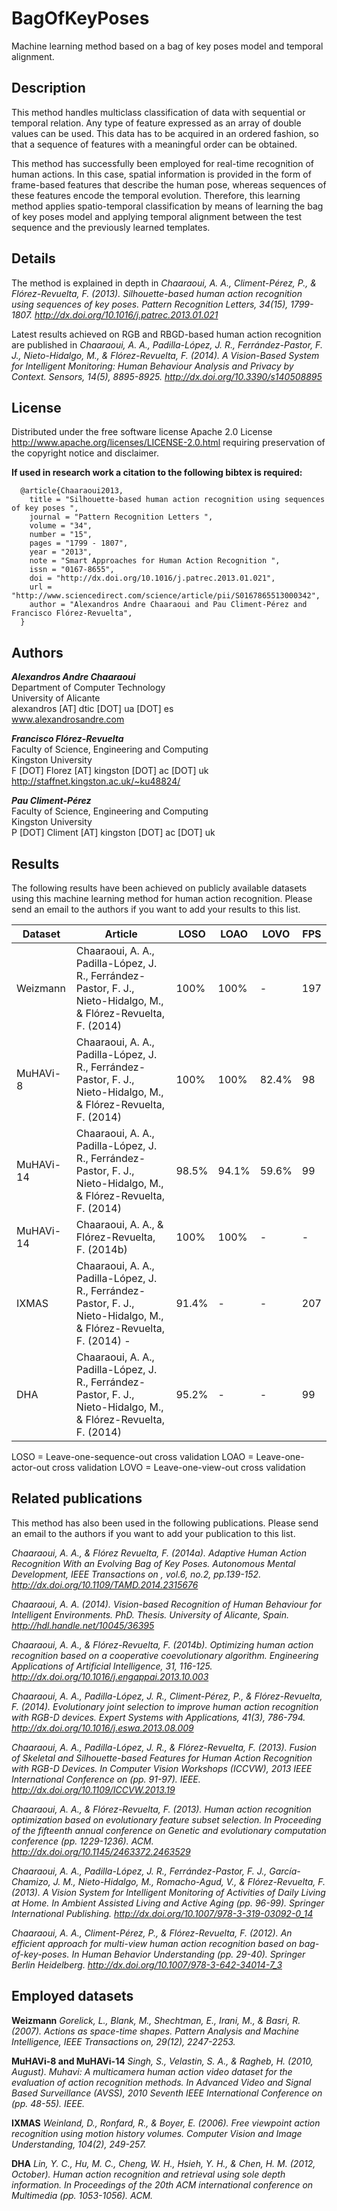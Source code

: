 BagOfKeyPoses
=============

Machine learning method based on a bag of key poses model and temporal alignment.



Description
-----------
This method handles multiclass classification of data with sequential or temporal relation. Any type of feature expressed as an array of double values can be used. This data has to be acquired in an ordered fashion, so that a sequence of features with a meaningful order can be obtained.

This method has successfully been employed for real-time recognition of human actions. In this case, spatial information is provided in the form of frame-based features that describe the human pose, whereas sequences of these features encode the temporal evolution. Therefore, this learning method applies spatio-temporal classification by means of learning the bag of key poses model and applying temporal alignment between the test sequence and the previously learned templates.



Details
-------
The method is explained in depth in _Chaaraoui, A. A., Climent-Pérez, P., & Flórez-Revuelta, F. (2013). Silhouette-based human action recognition using sequences of key poses. Pattern Recognition Letters, 34(15), 1799-1807. http://dx.doi.org/10.1016/j.patrec.2013.01.021_

Latest results achieved on RGB and RBGD-based human action recognition are published in _Chaaraoui, A. A., Padilla-López, J. R., Ferrández-Pastor, F. J., Nieto-Hidalgo, M., & Flórez-Revuelta, F. (2014). A Vision-Based System for Intelligent Monitoring: Human Behaviour Analysis and Privacy by Context. Sensors, 14(5), 8895-8925. http://dx.doi.org/10.3390/s140508895_



License
-------
Distributed under the free software license Apache 2.0 License http://www.apache.org/licenses/LICENSE-2.0.html requiring  preservation of the copyright notice and disclaimer.

**If used in research work a citation to the following bibtex is required:**
```
  @article{Chaaraoui2013,
    title = "Silhouette-based human action recognition using sequences of key poses ",
    journal = "Pattern Recognition Letters ",
    volume = "34",
    number = "15",
    pages = "1799 - 1807",
    year = "2013",
    note = "Smart Approaches for Human Action Recognition ",
    issn = "0167-8655",
    doi = "http://dx.doi.org/10.1016/j.patrec.2013.01.021",
    url = "http://www.sciencedirect.com/science/article/pii/S0167865513000342",
    author = "Alexandros Andre Chaaraoui and Pau Climent-Pérez and Francisco Flórez-Revuelta",
  }
```



Authors
-------

**_Alexandros Andre Chaaraoui_**  
Department of Computer Technology  
University of Alicante  
alexandros [AT] dtic [DOT] ua [DOT] es  
www.alexandrosandre.com  

**_Francisco Flórez-Revuelta_**  
Faculty of Science, Engineering and Computing  
Kingston University   
F [DOT] Florez [AT] kingston [DOT] ac [DOT] uk  
http://staffnet.kingston.ac.uk/~ku48824/

**_Pau Climent-Pérez_**  
Faculty of Science, Engineering and Computing  
Kingston University  
P [DOT] Climent [AT] kingston [DOT] ac [DOT] uk  



Results
-------

The following results have been achieved on publicly available datasets using this machine learning method for human action recognition. Please send an email to the authors if you want to add your results to this list.

Dataset | Article | LOSO | LOAO | LOVO | FPS
------------- | ------------- | ------------- | ------------- | ------------- | -------------
Weizmann | Chaaraoui, A. A., Padilla-López, J. R., Ferrández-Pastor, F. J., Nieto-Hidalgo, M., & Flórez-Revuelta, F. (2014) | 100%  | 100% | - | 197
MuHAVi-8 | Chaaraoui, A. A., Padilla-López, J. R., Ferrández-Pastor, F. J., Nieto-Hidalgo, M., & Flórez-Revuelta, F. (2014) | 100%  | 100% | 82.4% | 98
MuHAVi-14 | Chaaraoui, A. A., Padilla-López, J. R., Ferrández-Pastor, F. J., Nieto-Hidalgo, M., & Flórez-Revuelta, F. (2014) | 98.5%  | 94.1% | 59.6% | 99
MuHAVi-14 | Chaaraoui, A. A., & Flórez-Revuelta, F. (2014b) | 100%  | 100% | - | -
IXMAS | Chaaraoui, A. A., Padilla-López, J. R., Ferrández-Pastor, F. J., Nieto-Hidalgo, M., & Flórez-Revuelta, F. (2014) - | 91.4% | - | - | 207
DHA | Chaaraoui, A. A., Padilla-López, J. R., Ferrández-Pastor, F. J., Nieto-Hidalgo, M., & Flórez-Revuelta, F. (2014) | 95.2% | - | - | 99


LOSO = Leave-one-sequence-out cross validation 
LOAO = Leave-one-actor-out cross validation 
LOVO = Leave-one-view-out cross validation



Related publications
--------------------

This method has also been used in the following publications. Please send an email to the authors if you want to add your publication to this list.

_Chaaraoui, A. A., & Flórez Revuelta, F. (2014a). Adaptive Human Action Recognition With an Evolving Bag of Key Poses. Autonomous Mental Development, IEEE Transactions on , vol.6, no.2, pp.139-152. http://dx.doi.org/10.1109/TAMD.2014.2315676_

_Chaaraoui, A. A. (2014). Vision-based Recognition of Human Behaviour for Intelligent Environments. PhD. Thesis. University of Alicante, Spain. http://hdl.handle.net/10045/36395_

_Chaaraoui, A. A., & Flórez-Revuelta, F. (2014b). Optimizing human action recognition based on a cooperative coevolutionary algorithm. Engineering Applications of Artificial Intelligence, 31, 116-125. http://dx.doi.org/10.1016/j.engappai.2013.10.003_

_Chaaraoui, A. A., Padilla-López, J. R., Climent-Pérez, P., & Flórez-Revuelta, F. (2014). Evolutionary joint selection to improve human action recognition with RGB-D devices. Expert Systems with Applications, 41(3), 786-794. http://dx.doi.org/10.1016/j.eswa.2013.08.009_

_Chaaraoui, A. A., Padilla-López, J. R., & Flórez-Revuelta, F. (2013). Fusion of Skeletal and Silhouette-based Features for Human Action Recognition with RGB-D Devices. In Computer Vision Workshops (ICCVW), 2013 IEEE International Conference on (pp. 91-97). IEEE. http://dx.doi.org/10.1109/ICCVW.2013.19_

_Chaaraoui, A. A., & Flórez-Revuelta, F. (2013). Human action recognition optimization based on evolutionary feature subset selection. In Proceeding of the fifteenth annual conference on Genetic and evolutionary computation conference (pp. 1229-1236). ACM. http://dx.doi.org/10.1145/2463372.2463529_

_Chaaraoui, A. A., Padilla-López, J. R., Ferrández-Pastor, F. J., García-Chamizo, J. M., Nieto-Hidalgo, M., Romacho-Agud, V., & Flórez-Revuelta, F. (2013). A Vision System for Intelligent Monitoring of Activities of Daily Living at Home. In Ambient Assisted Living and Active Aging (pp. 96-99). Springer International Publishing. http://dx.doi.org/10.1007/978-3-319-03092-0_14_

_Chaaraoui, A. A., Climent-Pérez, P., & Flórez-Revuelta, F. (2012). An efficient approach for multi-view human action recognition based on bag-of-key-poses. In Human Behavior Understanding (pp. 29-40). Springer Berlin Heidelberg. http://dx.doi.org/10.1007/978-3-642-34014-7_3_



Employed datasets
-----------------

**Weizmann** 
_Gorelick, L., Blank, M., Shechtman, E., Irani, M., & Basri, R. (2007). Actions as space-time shapes. Pattern Analysis and Machine Intelligence, IEEE Transactions on, 29(12), 2247-2253._

**MuHAVi-8 and MuHAVi-14** 
_Singh, S., Velastin, S. A., & Ragheb, H. (2010, August). Muhavi: A multicamera human action video dataset for the evaluation of action recognition methods. In Advanced Video and Signal Based Surveillance (AVSS), 2010 Seventh IEEE International Conference on (pp. 48-55). IEEE._

**IXMAS** 
_Weinland, D., Ronfard, R., & Boyer, E. (2006). Free viewpoint action recognition using motion history volumes. Computer Vision and Image Understanding, 104(2), 249-257._

**DHA** 
_Lin, Y. C., Hu, M. C., Cheng, W. H., Hsieh, Y. H., & Chen, H. M. (2012, October). Human action recognition and retrieval using sole depth information. In Proceedings of the 20th ACM international conference on Multimedia (pp. 1053-1056). ACM._
